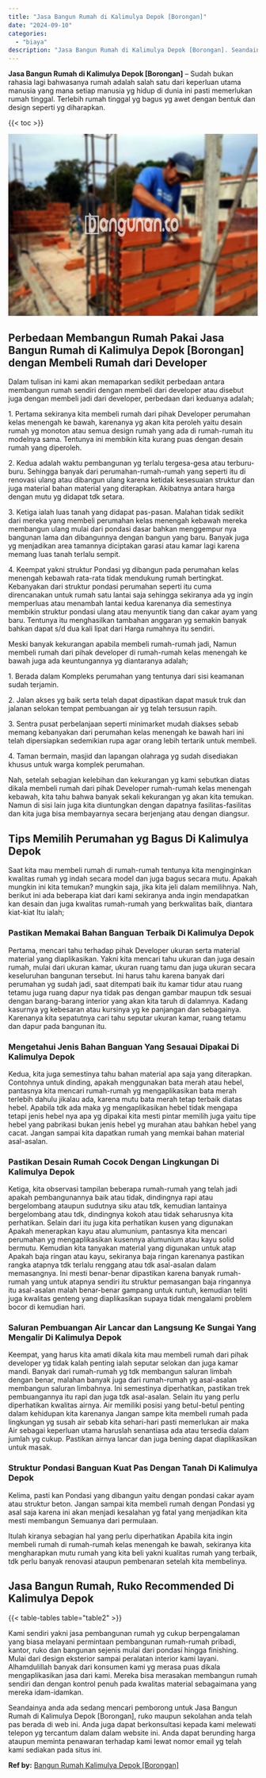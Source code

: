 ```yaml
---
title: "Jasa Bangun Rumah di Kalimulya Depok [Borongan]"
date: "2024-09-10"
categories: 
  - "biaya"
description: "Jasa Bangun Rumah di Kalimulya Depok [Borongan]. Seandainya anda ada sedang mencari pemborong untuk Jasa Bangun Rumah di Kalimulya Depok [Borongan], ruko m..."
---
```


**Jasa Bangun Rumah di Kalimulya Depok \[Borongan\]** – Sudah bukan rahasia lagi bahwasanya rumah adalah salah satu dari keperluan utama manusia yang mana setiap manusia yg hidup di dunia ini pasti memerlukan rumah tinggal. Terlebih rumah tinggal yg bagus yg awet dengan bentuk dan design seperti yg diharapkan.

{{< toc >}}

![Jasa Bangun Rumah di Kalimulya Depok [Borongan]](/images/borong-bangunan-17.png)

## Perbedaan Membangun Rumah Pakai Jasa Bangun Rumah di Kalimulya Depok \[Borongan\] dengan Membeli Rumah dari Developer

Dalam tulisan ini kami akan memaparkan sedikit perbedaan antara membangun rumah sendiri dengan membeli dari developer atau disebut juga dengan membeli jadi dari developer, perbedaan dari keduanya adalah;

1\. Pertama sekiranya kita membeli rumah dari pihak Developer perumahan kelas menengah ke bawah, karenanya yg akan kita peroleh yaitu desain rumah yg monoton atau semua design rumah yang ada di rumah-rumah itu modelnya sama. Tentunya ini membikin kita kurang puas dengan desain rumah yang diperoleh.

2\. Kedua adalah waktu pembangunan yg terlalu tergesa-gesa atau terburu-buru. Sehingga banyak dari perumahan-rumah-rumah yang seperti itu di renovasi ulang atau dibangun ulang karena ketidak kesesuaian struktur dan juga material bahan material yang diterapkan. Akibatnya antara harga dengan mutu yg didapat tdk setara.

3\. Ketiga ialah luas tanah yang didapat pas-pasan. Malahan tidak sedikit dari mereka yang membeli perumahan kelas menengah kebawah mereka membangun ulang mulai dari pondasi dasar bahkan menggempur nya bangunan lama dan dibangunnya dengan bangun yang baru. Banyak juga yg menjadikan area tamannya diciptakan garasi atau kamar lagi karena memang luas tanah terlalu sempit.

4\. Keempat yakni struktur Pondasi yg dibangun pada perumahan kelas menengah kebawah rata-rata tidak mendukung rumah bertingkat. Kebanyakan dari struktur pondasi perumahan seperti itu cuma direncanakan untuk rumah satu lantai saja sehingga sekiranya ada yg ingin memperluas atau menambah lantai kedua karenanya dia semestinya membikin struktur pondasi ulang atau menyuntik tiang dan cakar ayam yang baru. Tentunya itu menghasilkan tambahan anggaran yg semakin banyak bahkan dapat s/d dua kali lipat dari Harga rumahnya itu sendiri.

Meski banyak kekurangan apabila membeli rumah-rumah jadi, Namun membeli rumah dari pihak developer di rumah-rumah kelas menengah ke bawah juga ada keuntungannya yg diantaranya adalah;

1\. Berada dalam Kompleks perumahan yang tentunya dari sisi keamanan sudah terjamin.

2\. Jalan akses yg baik serta telah dapat dipastikan dapat masuk truk dan jalanan selokan tempat pembuangan air yg telah tersusun rapih.

3\. Sentra pusat perbelanjaan seperti minimarket mudah diakses sebab memang kebanyakan dari perumahan kelas menengah ke bawah hari ini telah dipersiapkan sedemikian rupa agar orang lebih tertarik untuk membeli.

4\. Taman bermain, masjid dan lapangan olahraga yg sudah disediakan khusus untuk warga komplek perumahan.

Nah, setelah sebagian kelebihan dan kekurangan yg kami sebutkan diatas dikala membeli rumah dari pihak Developer rumah-rumah kelas menengah kebawah, kita tahu bahwa banyak sekali kekurangan yg akan kita temukan. Namun di sisi lain juga kita diuntungkan dengan dapatnya fasilitas-fasilitas dan kita juga bisa membayarnya secara berjenjang atau dengan diangsur.

## Tips Memilih Perumahan yg Bagus Di Kalimulya Depok

Saat kita mau membeli rumah di rumah-rumah tentunya kita menginginkan kwalitas rumah yg indah secara model dan juga bagus secara mutu. Apakah mungkin ini kita temukan? mungkin saja, jika kita jeli dalam memilihnya. Nah, berikut ini ada beberapa kiat dari kami sekiranya anda ingin mendapatkan kan desain dan juga kwalitas rumah-rumah yang berkwalitas baik, diantara kiat-kiat Itu ialah;

### Pastikan Memakai Bahan Banguan Terbaik Di Kalimulya Depok

Pertama, mencari tahu terhadap pihak Developer ukuran serta material material yang diaplikasikan. Yakni kita mencari tahu ukuran dan juga desain rumah, mulai dari ukuran kamar, ukuran ruang tamu dan juga ukuran secara keseluruhan bangunan tersebut. Ini harus tahu karena banyak dari perumahan yg sudah jadi, saat ditempati baik itu kamar tidur atau ruang tetamu juga ruang dapur nya tidak pas dengan gambar maupun tdk sesuai dengan barang-barang interior yang akan kita taruh di dalamnya. Kadang kasurnya yg kebesaran atau kursinya yg ke panjangan dan sebagainya. Karenanya kita sepatutnya cari tahu seputar ukuran kamar, ruang tetamu dan dapur pada bangunan itu.

### Mengetahui Jenis Bahan Banguan Yang Sesauai Dipakai Di Kalimulya Depok

Kedua, kita juga semestinya tahu bahan material apa saja yang diterapkan. Contohnya untuk dinding, apakah menggunakan bata merah atau hebel, pantasnya kita mencari rumah-rumah yg mengaplikasikan bata merah terlebih dahulu jikalau ada, karena mutu bata merah tetap terbaik diatas hebel. Apabila tdk ada maka yg mengaplikasikan hebel tidak mengapa tetapi jenis hebel nya apa yg dipakai kita mesti pintar memilih juga yaitu tipe hebel yang pabrikasi bukan jenis hebel yg murahan atau bahkan hebel yang cacat. Jangan sampai kita dapatkan rumah yang memkai bahan material asal-asalan.

### Pastikan Desain Rumah Cocok Dengan Lingkungan Di Kalimulya Depok

Ketiga, kita observasi tampilan beberapa rumah-rumah yang telah jadi apakah pembangunannya baik atau tidak, dindingnya rapi atau bergelombang ataupun sudutnya siku atau tdk, kemudian lantainya bergelombang atau tdk, dindingnya kokoh atau tidak seharusnya kita perhatikan. Selain dari itu juga kita perhatikan kusen yang digunakan Apakah menerapkan kayu atau alumunium, pantasnya kita mencari perumahan yg mengaplikasikan kusennya alumunium atau kayu solid bermutu. Kemudian kita tanyakan material yang digunakan untuk atap Apakah baja ringan atau kayu, sekiranya baja ringan karenanya pastikan rangka atapnya tdk terlalu renggang atau tdk asal-asalan dalam memasangnya. Ini mesti benar-benar dipastikan karena banyak rumah-rumah yang untuk atapnya sendiri itu struktur pemasangan baja ringannya itu asal-asalan malah benar-benar gampang untuk runtuh, kemudian teliti juga kwalitas genteng yang diaplikasikan supaya tidak mengalami problem bocor di kemudian hari.

### Saluran Pembuangan Air Lancar dan Langsung Ke Sungai Yang Mengalir Di Kalimulya Depok

Keempat, yang harus kita amati dikala kita mau membeli rumah dari pihak developer yg tidak kalah penting ialah seputar selokan dan juga kamar mandi. Banyak dari rumah-rumah yg tdk membangun saluran limbah dengan benar, malahan banyak juga dari rumah-rumah yg asal-asalan membangun saluran limbahnya. Ini semestinya diperhatikan, pastikan trek pembuangannya itu rapi dan juga tdk asal-asalan. Selain itu yang perlu diperhatikan kwalitas airnya. Air memiliki posisi yang betul-betul penting dalam kehidupan kita karenanya Jangan sampe kita membeli rumah pada lingkungan yg susah air sebab kita sehari-hari pasti memerlukan air maka Air sebagai keperluan utama haruslah senantiasa ada atau tersedia dalam jumlah yg cukup. Pastikan airnya lancar dan juga bening dapat diaplikasikan untuk masak.

### Struktur Pondasi Banguan Kuat Pas Dengan Tanah Di Kalimulya Depok

Kelima, pasti kan Pondasi yang dibangun yaitu dengan pondasi cakar ayam atau struktur beton. Jangan sampai kita membeli rumah dengan Pondasi yg asal saja karena ini akan menjadi kesalahan yg fatal yang menjadikan kita mesti membangun Semuanya dari permulaan.

Itulah kiranya sebagian hal yang perlu diperhatikan Apabila kita ingin membeli rumah di rumah-rumah kelas menengah ke bawah, sekiranya kita mengharapkan mutu rumah yang kita beli yakni kualitas rumah yang terbaik, tdk perlu banyak renovasi ataupun pembenaran setelah kita membelinya.

## Jasa Bangun Rumah, Ruko Recommended Di Kalimulya Depok

{{< table-tables table="table2" >}}

Kami sendiri yakni jasa pembangunan rumah yg cukup berpengalaman yang biasa melayani permintaan pembangunan rumah-rumah pribadi, kantor, ruko dan bangunan sejenis mulai dari pondasi hingga finishing. Mulai dari design eksterior sampai peralatan interior kami layani. Alhamdulillah banyak dari konsumen kami yg merasa puas dikala mengaplikasikan jasa dari kami. Mereka bisa merasakan membangun rumah sendiri dan dengan kontrol penuh pada kwalitas material sebagaimana yang mereka idam-idamkan.

Seandainya anda ada sedang mencari pemborong untuk Jasa Bangun Rumah di Kalimulya Depok \[Borongan\], ruko maupun sekolahan anda telah pas berada di web ini. Anda juga dapat berkonsultasi kepada kami melewati telepon yg tercantum dalam dalam website ini. Anda dapat berunding harga ataupun meminta penawaran terhadap kami lewat nomor email yg telah kami sediakan pada situs ini.

**Ref by:** [Bangun Rumah Kalimulya Depok [Borongan]](https://id.wikipedia.org/wiki/Bangun)
